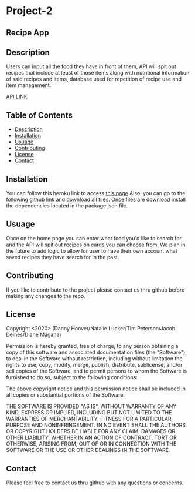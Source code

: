 # Project-2

## Recipe App

## Description
Users can input all the food they have in front of them, API will spit out recipes that include at least of those items along with nutritional information of said recipes and items, database used for repetition of recipe use and item management.

[API LINK](https://esha.com/products/nutrition-database-api/)



## Table of Contents
 * [Description](#Description)
 * [Installation](#Installation)
 * [Usuage](#Usuage)
 * [Contributing](#Contributing)
 * [License](#License)
 * [Contact](#Contact)

## Installation

You can follow this heroku link to access [this page](https://project-2-fsbc.herokuapp.com/)
Also, you can go to the following github link and [download](https://github.com/dannyhoover/Project-2) all files. Once files are download install the 
dependencies located in the package.json file.  

## Usuage
Once on the home page you can enter what food you'd like to search for and the API will spit out recipes on cards you can choose from.  We plan in the future to add logic to 
allow for user to have their own account what saved recipes they have search for in the past.

## Contributing

If you like to contribute to the project please contact us thru github before making any changes to the repo.

## License

Copyright <2020> (Danny Hoover/Natalie Lucker/Tim Peterson/Jacob Deines/Diane Magana)

Permission is hereby granted, free of charge, to any person obtaining a copy of this software and associated documentation files (the "Software"), to deal in the Software without restriction, including without limitation the rights to use, copy, modify, merge, publish, distribute, sublicense, and/or sell copies of the Software, and to permit persons to whom the Software is furnished to do so, subject to the following conditions:

The above copyright notice and this permission notice shall be included in all copies or substantial portions of the Software.

THE SOFTWARE IS PROVIDED "AS IS", WITHOUT WARRANTY OF ANY KIND, EXPRESS OR IMPLIED, INCLUDING BUT NOT LIMITED TO THE WARRANTIES OF MERCHANTABILITY, FITNESS FOR A PARTICULAR PURPOSE AND NONINFRINGEMENT. IN NO EVENT SHALL THE AUTHORS OR COPYRIGHT HOLDERS BE LIABLE FOR ANY CLAIM, DAMAGES OR OTHER LIABILITY, WHETHER IN AN ACTION OF CONTRACT, TORT OR OTHERWISE, ARISING FROM, OUT OF OR IN CONNECTION WITH THE SOFTWARE OR THE USE OR OTHER DEALINGS IN THE SOFTWARE.

## Contact

Please feel free to contact us thru github with any questions or concerns.
